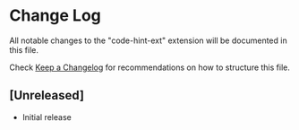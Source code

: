 # Change Log

All notable changes to the "code-hint-ext" extension will be documented in this file.

Check [Keep a Changelog](http://keepachangelog.com/) for recommendations on how to structure this file.

## [Unreleased]

- Initial release